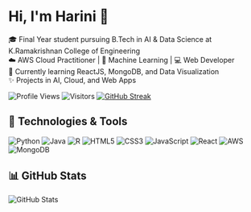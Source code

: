 # Hi, I'm Harini 👋

🎓 Final Year student pursuing B.Tech in AI & Data Science at K.Ramakrishnan College of Engineering  
☁️ AWS Cloud Practitioner | 🧠 Machine Learning | 💻 Web Developer  
🌱 Currently learning ReactJS, MongoDB, and Data Visualization  
✨ Projects in AI, Cloud, and Web Apps

![Profile Views](https://komarev.com/ghpvc/?username=Harini-b11204&color=blue)
![Visitors](https://komarev.com/ghpvc/?username=Harini-b11204&color=ff69b4)
[![GitHub Streak](https://streak-stats.demolab.com?user=Harini-b11204&theme=dark&hide_border=true)](https://git.io/streak-stats)


## 🔧 Technologies & Tools
![Python](https://img.shields.io/badge/-Python-3776AB?logo=python&logoColor=white)
![Java](https://img.shields.io/badge/-Java-007396?logo=java&logoColor=white)
![R](https://img.shields.io/badge/-R-276DC3?logo=r&logoColor=white)
![HTML5](https://img.shields.io/badge/-HTML5-E34F26?logo=html5&logoColor=white)
![CSS3](https://img.shields.io/badge/-CSS3-1572B6?logo=css3&logoColor=white)
![JavaScript](https://img.shields.io/badge/-JavaScript-F7DF1E?logo=javascript&logoColor=black)
![React](https://img.shields.io/badge/-React-61DAFB?logo=react&logoColor=white)
![AWS](https://img.shields.io/badge/-AWS-orange?logo=amazon-aws&logoColor=white)
![MongoDB](https://img.shields.io/badge/-MongoDB-47A248?logo=mongodb&logoColor=white)

## 📊 GitHub Stats
![GitHub Stats](https://github-readme-stats.vercel.app/api?username=Harini-b11204&show_icons=true&theme=radical)
